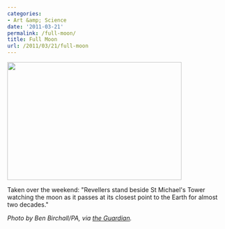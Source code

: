 ```yaml
---
categories:
- Art &amp; Science
date: '2011-03-21'
permalink: /full-moon/
title: Full Moon
url: /2011/03/21/full-moon
---
```


<img src="https://gomakethings.com/wp-content/uploads/2011/03/Glastonbury-Tor-England-R-006-400x271.jpg" alt="" title="Glastonbury-Tor-England-R-006" width="400" height="271" class="aligncenter size-medium wp-image-337" />

Taken over the weekend: "Revellers stand beside St Michael's Tower watching the moon as it passes at its closest point to the Earth for almost two decades."

<em>Photo by Ben Birchall/PA, via <a href="http://www.guardian.co.uk/news/gallery/2011/mar/20/1#/?picture=372844854&index=11">the Guardian</a>.</em>